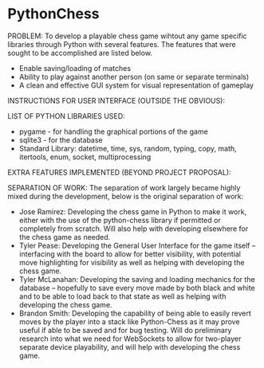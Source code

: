 # PythonChess
PROBLEM:
To develop a playable chess game wihtout any game specific libraries through Python with several features. The features that were sought to be accomplished are listed below.
* Enable saving/loading of matches
* Ability to play against another person (on same or separate terminals)
* A clean and effective GUI system for visual representation of gameplay

INSTRUCTIONS FOR USER INTERFACE (OUTSIDE THE OBVIOUS):

LIST OF PYTHON LIBRARIES USED:
* pygame - for handling the graphical portions of the game
* sqlite3 - for the database
* Standard Library: datetime, time, sys, random, typing, copy, math, itertools, enum, socket, multiprocessing

EXTRA FEATURES IMPLEMENTED (BEYOND PROJECT PROPOSAL):

SEPARATION OF WORK:
The separation of work largely became highly mixed during the development, below is the original separation of work:
* Jose Ramirez: Developing the chess game in Python to make it work, either with the use of the python-chess library if permitted or completely from scratch.  Will also help with developing elsewhere for the chess game as needed.
* Tyler Pease: Developing the General User Interface for the game itself – interfacing with the board to allow for better visibility, with potential move highlighting for visibility as well as helping with developing the chess game. 
* Tyler McLanahan: Developing the saving and loading mechanics for the database – hopefully to save every move made by both black and white and to be able to load back to that state as well as helping with developing the chess game.
* Brandon Smith: Developing the capability of being able to easily revert moves by the player into a stack like Python-Chess as it may prove useful if able to be saved and for bug testing. Will do preliminary research into what we need for WebSockets to allow for two-player separate device playability, and will help with developing the chess game.
